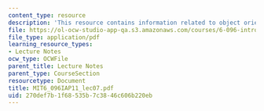 ```yaml
---
content_type: resource
description: 'This resource contains information related to object oriented programming. '
file: https://ol-ocw-studio-app-qa.s3.amazonaws.com/courses/6-096-introduction-to-c-january-iap-2011/270def7b1f68535b7c3846c606b220eb_MIT6_096IAP11_lec07.pdf
file_type: application/pdf
learning_resource_types:
- Lecture Notes
ocw_type: OCWFile
parent_title: Lecture Notes
parent_type: CourseSection
resourcetype: Document
title: MIT6_096IAP11_lec07.pdf
uid: 270def7b-1f68-535b-7c38-46c606b220eb
---
```

